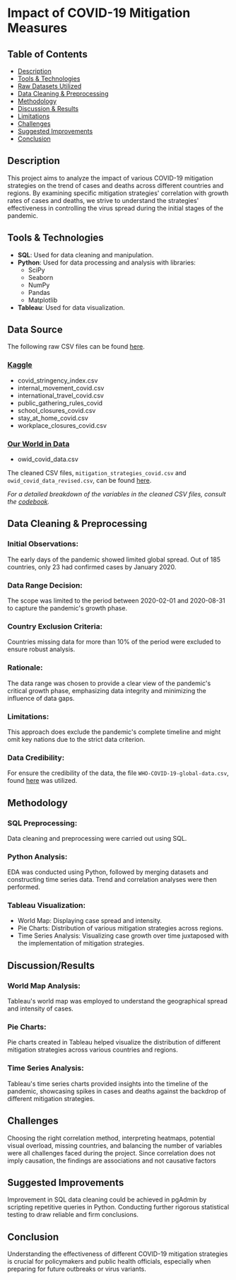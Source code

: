 # Impact of COVID-19 Mitigation Measures

## Table of Contents

- [Description](#description)
- [Tools & Technologies](#tools--technologies)
- [Raw Datasets Utilized](#raw-datasets-utilized)
- [Data Cleaning & Preprocessing](#data-cleaning--preprocessing)
- [Methodology](#methodology)
- [Discussion & Results](#discussion--results)
- [Limitations](#limitations)
- [Challenges](#challenges)
- [Suggested Improvements](#suggested-improvements)
- [Conclusion](#conclusion)

## Description

This project aims to analyze the impact of various COVID-19 mitigation strategies on the trend of cases and deaths across different countries and regions. By examining specific mitigation strategies' correlation with growth rates of cases and deaths, we strive to understand the strategies' effectiveness in controlling the virus spread during the initial stages of the pandemic.

## Tools & Technologies

- **SQL**: Used for data cleaning and manipulation.
- **Python**:  Used for data processing and analysis with libraries:
  - SciPy
  - Seaborn
  - NumPy
  - Pandas
  - Matplotlib
- **Tableau**: Used for data visualization.

## Data Source

The following raw CSV files can be found [here](https://drive.google.com/drive/folders/1dsFms9qKWN2rOHImApFVixYGDkPOaaj5?usp=sharing).

### [Kaggle](https://www.kaggle.com/datasets/pranjalverma08/coronavirus-covid19-indepth-dataset?select=owid-covid-data+%281%29.csv)
   - covid_stringency_index.csv
   - internal_movement_covid.csv
   - international_travel_covid.csv
   - public_gathering_rules_covid
   - school_closures_covid.csv
   - stay_at_home_covid.csv
   - workplace_closures_covid.csv

### [Our World in Data](https://ourworldindata.org/covid-cases)
   - owid_covid_data.csv


The cleaned CSV files, `mitigation_strategies_covid.csv` and `owid_covid_data_revised.csv`, can be found [here](https://drive.google.com/drive/folders/1mdtuJZRBXy27vSetv1_IAlE8X74G69YZ?usp=sharing). 

_For a detailed breakdown of the variables in the cleaned CSV files, consult the [codebook](https://github.com/abdur-im/data-analysis-projects/blob/main/Covid_Mitigation_Measures/codebook.md)._




## Data Cleaning & Preprocessing

### Initial Observations:
The early days of the pandemic showed limited global spread. Out of 185 countries, only 23 had confirmed cases by January 2020.

### Data Range Decision:

The scope was limited to the period between 2020-02-01 and 2020-08-31 to capture the pandemic's growth phase.

### Country Exclusion Criteria:

Countries missing data for more than 10% of the period were excluded to ensure robust analysis.

### Rationale:

The data range was chosen to provide a clear view of the pandemic's critical growth phase, emphasizing data integrity and minimizing the influence of data gaps.

### Limitations:

This approach does exclude the pandemic's complete timeline and might omit key nations due to the strict data criterion.

### Data Credibility:

For ensure the credibility of the data, the file `WHO-COVID-19-global-data.csv`, found [here](https://covid19.who.int/data) was utilized.


## Methodology

### SQL Preprocessing:
Data cleaning and preprocessing were carried out using SQL. 


### Python Analysis:
EDA was conducted using Python, followed by merging datasets and constructing time series data. Trend and correlation analyses were then performed.

### Tableau Visualization:
   - World Map: Displaying case spread and intensity.
   - Pie Charts: Distribution of various mitigation strategies across regions.
   - Time Series Analysis: Visualizing case growth over time juxtaposed with the implementation of mitigation strategies.

## Discussion/Results

### World Map Analysis:
Tableau's world map was employed to understand the geographical spread and intensity of cases.

### Pie Charts:
Pie charts created in Tableau helped visualize the distribution of different mitigation strategies across various countries and regions.

### Time Series Analysis:
Tableau's time series charts provided insights into the timeline of the pandemic, showcasing spikes in cases and deaths against the backdrop of different mitigation strategies.


## Challenges

Choosing the right correlation method, interpreting heatmaps, potential visual overload, missing countries, and balancing the number of variables were all challenges faced during the project. Since correlation does not imply causation, the findings are associations and not causative factors

## Suggested Improvements

Improvement in SQL data cleaning could be achieved in pgAdmin by scripting repetitive queries in Python. Conducting further rigorous statistical testing to draw reliable and firm conclusions.

## Conclusion

Understanding the effectiveness of different COVID-19 mitigation strategies is crucial for policymakers and public health officials, especially when preparing for future outbreaks or virus variants.
